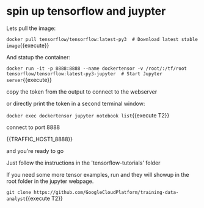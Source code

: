 
# spin up tensorflow and juypter

Lets pull the image:

 `docker pull tensorflow/tensorflow:latest-py3  # Download latest stable image`{{execute}}

And statup the container:
 
 `docker run -it -p 8888:8888 --name dockertensor -v /root/:/tf/root tensorflow/tensorflow:latest-py3-jupyter  # Start Jupyter server`{{execute}}

 copy the token from the output to connect to the webserver

 or directly print the token in a second terminal window:

`docker exec dockertensor jupyter notebook list`{{execute T2}}

 connect to port 8888

{{TRAFFIC_HOST1_8888}}

 and you're ready to go

 Just follow the instructions in the 'tensorflow-tutorials' folder

 If you need some more tensor examples, run and they will showup in the root folder in the jupyter webpage.

`git clone https://github.com/GoogleCloudPlatform/training-data-analyst`{{execute T2}}

 